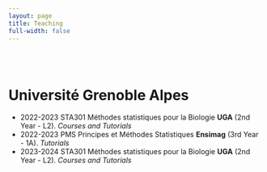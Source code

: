 ```yaml
---
layout: page
title: Teaching
full-width: false 
---
```

<br> </br>

# Université Grenoble Alpes
- 2022-2023 STA301 Méthodes statistiques pour la Biologie **UGA** (2nd Year - L2). *Courses and Tutorials*
- 2022-2023 PMS Principes et Méthodes Statistiques **Ensimag** (3rd Year - 1A). *Tutorials*
- 2023-2024 STA301 Méthodes statistiques pour la Biologie **UGA** (2nd Year - L2). *Courses and Tutorials*

<br> </br>
<br> </br>






